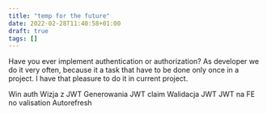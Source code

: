 ```yaml
---
title: "temp for the future"
date: 2022-02-28T11:40:58+01:00
draft: true
tags: []
---
```


Have you ever implement authentication or authorization? As developer we do it very often, because it a task that have to be done only once in a project. I have that pleasure to do it in current project. 



Win auth
Wizja z JWT
Generowania JWT claim
Walidacja JWT
JWT na FE no valisation
Autorefresh